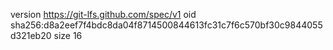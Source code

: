 version https://git-lfs.github.com/spec/v1
oid sha256:d8a2eef7f4bdc8da04f8714500844613fc31c7f6c570bf30c9844055d321eb20
size 16
